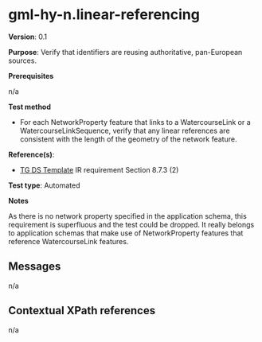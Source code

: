 # gml-hy-n.linear-referencing

**Version**: 0.1

**Purpose**: Verify that identifiers are reusing authoritative, pan-European sources.

**Prerequisites**

n/a

**Test method**

* For each NetworkProperty feature that links to a WatercourseLink or a WatercourseLinkSequence, verify that any linear references are consistent with the length of the geometry of the network feature.

**Reference(s)**: 

* [TG DS Template](README.md#ref_TG_DS_tmpl) IR requirement Section 8.7.3 (2)

**Test type**: Automated

**Notes**

As there is no network property specified in the application schema, this requirement is superfluous and the test could be dropped. It really belongs to application schemas that make use of NetworkProperty features that reference WatercourseLink features.

## Messages

n/a

## Contextual XPath references

n/a